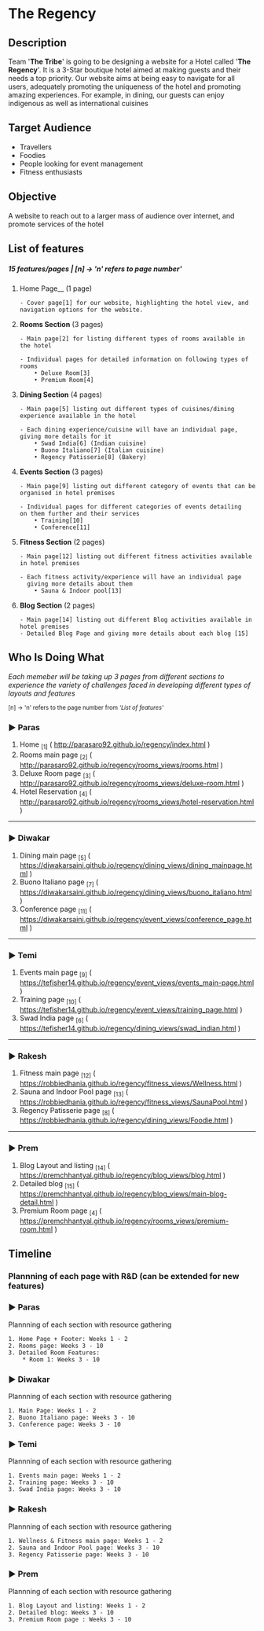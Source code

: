 # __The Regency__

## __Description__
Team '__The Tribe__' is going to be designing a website for a Hotel called '__The Regency__'. It is a 3-Star boutique hotel aimed at making guests and their needs a top priority. Our website aims at being easy to navigate for all users, adequately promoting the uniqueness of the hotel and promoting amazing experiences. For example, in dining, our guests can enjoy indigenous as well as international cuisines

## __Target Audience__
* Travellers
* Foodies
* People looking for event management
* Fitness enthusiasts

## __Objective__
A website to reach out to a larger mass of audience over internet, and promote services of the hotel

## __List of features__
##### 15 features/pages | [n] → 'n' refers to page number'

1. Home Page__ (1 page)
    ```
    - Cover page[1] for our website, highlighting the hotel view, and navigation options for the website.
    ```

1. __Rooms Section__ (3 pages)
    ```
    - Main page[2] for listing different types of rooms available in the hotel
    
    - Individual pages for detailed information on following types of rooms
        • Deluxe Room[3]
        • Premium Room[4]
    ```
1. __Dining Section__ (4 pages)
    ```
    - Main page[5] listing out different types of cuisines/dining experience available in the hotel
    
    - Each dining experience/cuisine will have an individual page, giving more details for it
        • Swad India[6] (Indian cuisine)
        • Buono Italiano[7] (Italian cuisine)
        • Regency Patisserie[8] (Bakery)
    ```

1. __Events Section__ (3 pages)
    ```
    - Main page[9] listing out different category of events that can be organised in hotel premises
    
    - Individual pages for different categories of events detailing
    on them further and their services
        • Training[10] 
        • Conference[11] 
    ```

1. __Fitness Section__ (2 pages)
    ```
    - Main page[12] listing out different fitness activities available in hotel premises
    
    - Each fitness activity/experience will have an individual page 
      giving more details about them
        • Sauna & Indoor pool[13] 
    ```

1. __Blog Section__ (2 pages)
    ```
    - Main page[14] listing out different Blog activities available in hotel premises
    - Detailed Blog Page and giving more details about each blog [15]
    ```

## __Who Is Doing What__ 
_Each memeber will be taking up 3 pages from different sections to experience the variety of challenges faced in developing different types of layouts and features_

<sup>[n] → 'n' refers to the page number from *'List of features'*
</sup>

### ► Paras
1. Home <sub>[1]</sub> ( http://parasaro92.github.io/regency/index.html )
2. Rooms main page <sub>[2]</sub> ( http://parasaro92.github.io/regency/rooms_views/rooms.html )
3. Deluxe Room page <sub>[3]</sub> ( http://parasaro92.github.io/regency/rooms_views/deluxe-room.html )
3. Hotel Reservation <sub>[4]</sub> ( http://parasaro92.github.io/regency/rooms_views/hotel-reservation.html )

---

### ► Diwakar  
1. Dining main page <sub>[5]</sub> ( https://diwakarsaini.github.io/regency/dining_views/dining_mainpage.html )
2. Buono Italiano page <sub>[7]</sub> ( https://diwakarsaini.github.io/regency/dining_views/buono_italiano.html )
3. Conference page <sub>[11]</sub> ( https://diwakarsaini.github.io/regency/event_views/conference_page.html )

---

### ► Temi
1. Events main page <sub>[9]</sub> ( https://tefisher14.github.io/regency/event_views/events_main-page.html )
2. Training page <sub>[10]</sub> ( https://tefisher14.github.io/regency/event_views/training_page.html )
3. Swad India page <sub>[6]</sub> ( https://tefisher14.github.io/regency/dining_views/swad_indian.html )
---

### ► Rakesh 
1. Fitness main page <sub>[12]</sub> ( https://robbiedhania.github.io/regency/fitness_views/Wellness.html )
2. Sauna and Indoor Pool page <sub>[13]</sub> ( https://robbiedhania.github.io/regency/fitness_views/SaunaPool.html )
3. Regency Patisserie page <sub>[8]</sub> ( https://robbiedhania.github.io/regency/dining_views/Foodie.html )

---

### ► Prem
1. Blog Layout and listing <sub>[14]</sub> ( https://premchhantyal.github.io/regency/blog_views/blog.html )
2. Detailed blog <sub>[15]</sub> ( https://premchhantyal.github.io/regency/blog_views/main-blog-detail.html )
3. Premium Room page <sub>[4]</sub> ( https://premchhantyal.github.io/regency/rooms_views/premium-room.html )



## __Timeline__

### Plannning of each page with R&D (can be extended for new features)

### ► Paras
Plannning of each section with resource gathering

    1. Home Page + Footer: Weeks 1 - 2
    2. Rooms page: Weeks 3 - 10
    3. Detailed Room Features: 
        * Room 1: Weeks 3 - 10


### ► Diwakar
Plannning of each section with resource gathering
    
    1. Main Page: Weeks 1 - 2
    2. Buono Italiano page: Weeks 3 - 10 
    3. Conference page: Weeks 3 - 10


### ► Temi
Plannning of each section with resource gathering

    1. Events main page: Weeks 1 - 2
    2. Training page: Weeks 3 - 10
    3. Swad India page: Weeks 3 - 10


### ► Rakesh
Plannning of each section with resource gathering

    1. Wellness & Fitness main page: Weeks 1 - 2
    2. Sauna and Indoor Pool page: Weeks 3 - 10
    3. Regency Patisserie page: Weeks 3 - 10


### ► Prem
Plannning of each section with resource gathering

    1. Blog Layout and listing: Weeks 1 - 2
    2. Detailed blog: Weeks 3 - 10
    3. Premium Room page : Weeks 3 - 10
